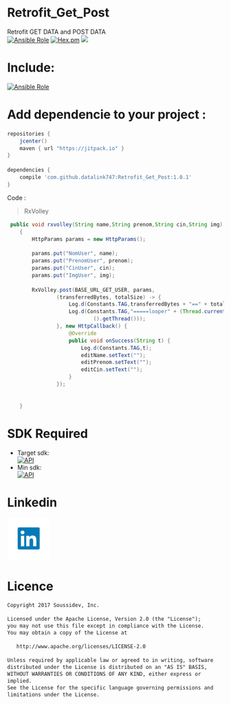 # Retrofit_Get_Post
Retrofit GET DATA and POST DATA
<br>
[![Ansible Role](https://img.shields.io/badge/Developer-Soussidev-yellow.svg)]()
[![Hex.pm](https://img.shields.io/hexpm/l/plug.svg)]()
[![](https://jitpack.io/v/datalink747/Retrofit_Get_Post.svg)](https://jitpack.io/#datalink747/Retrofit_Get_Post)

# Include:
[![Ansible Role](https://img.shields.io/badge/Rx-Volley-ff2c94.svg?style=flat-square)](https://github.com/datalink747/Rx_java2_soussidev/blob/master/app/src/main/java/com/soussidev/kotlin/rx_java2_soussidev/RxSharedpref_fragment.java)

# Add dependencie to your project :

```gradle
repositories {
    jcenter()
    maven { url "https://jitpack.io" }
}

dependencies {
    compile 'com.github.datalink747:Retrofit_Get_Post:1.0.1'
}
```

 Code :
> RxVolley
```java
 public void rxvolley(String name,String prenom,String cin,String img)
    {
        HttpParams params = new HttpParams();

        params.put("NomUser", name);
        params.put("PrenomUser", prenom);
        params.put("CinUser", cin);
        params.put("ImgUser", img);

        RxVolley.post(BASE_URL_GET_USER, params,
                (transferredBytes, totalSize) -> {
                    Log.d(Constants.TAG,transferredBytes + "==" + totalSize);
                    Log.d(Constants.TAG,"=====looper" + (Thread.currentThread() == Looper.getMainLooper
                            ().getThread()));
                }, new HttpCallback() {
                    @Override
                    public void onSuccess(String t) {
                        Log.d(Constants.TAG,t);
                        editName.setText("");
                        editPrenom.setText("");
                        editCin.setText("");
                    }
                });


    }


```


# SDK Required
+ Target sdk:<br>
[![API](https://img.shields.io/badge/API-26%2B-brightgreen.svg?style=flat)](https://android-arsenal.com/api?level=23)
+ Min sdk:<br>
[![API](https://img.shields.io/badge/API-16%2B-orange.svg?style=flat)](https://android-arsenal.com/api?level=19)

# Linkedin

<a href="https://www.linkedin.com/in/soussimohamed/">
<img src="picture/linkedin.png" height="100" width="100" alt="Soussi Mohamed">
</a>

# Licence
```
Copyright 2017 Soussidev, Inc.

Licensed under the Apache License, Version 2.0 (the "License");
you may not use this file except in compliance with the License.
You may obtain a copy of the License at

   http://www.apache.org/licenses/LICENSE-2.0

Unless required by applicable law or agreed to in writing, software
distributed under the License is distributed on an "AS IS" BASIS,
WITHOUT WARRANTIES OR CONDITIONS OF ANY KIND, either express or implied.
See the License for the specific language governing permissions and
limitations under the License.
```
